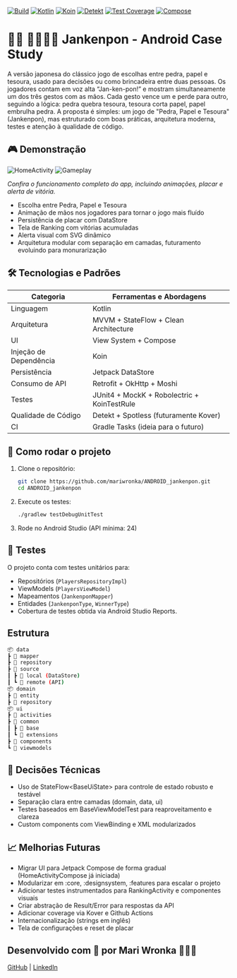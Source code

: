 [![Build](https://img.shields.io/badge/build-passing-brightgreen)]()
[![Kotlin](https://img.shields.io/badge/kotlin-100%25-blueviolet)]()
[![Koin](https://img.shields.io/badge/Koin-3.5.3-yellowgreen)]()
[![Detekt](https://img.shields.io/badge/code_style-Spotless%20%2B%20Detekt-orange)]()
[![Test Coverage](https://img.shields.io/badge/test-MockK%20%2B%20JUnit4%20%2B%20Robolectric-blue)]()
[![Compose](https://img.shields.io/badge/Jetpack%20Compose-in%20progress-lightgrey)]()


# 👊🏻 ✋🏻✌🏻 Jankenpon - Android Case Study

A versão japonesa do clássico jogo de escolhas entre pedra, papel e tesoura, usado para decisões ou como brincadeira entre duas pessoas. Os jogadores contam em voz alta “Jan-ken-pon!” e mostram simultaneamente um dos três gestos com as mãos. Cada gesto vence um e perde para outro, seguindo a lógica: pedra quebra tesoura, tesoura corta papel, papel embrulha pedra. A proposta é simples: um jogo de "Pedra, Papel e Tesoura" (Jankenpon), mas estruturado com boas práticas, arquitetura moderna, testes e atenção à qualidade de código.

## 🎮 Demonstração
![HomeActivity](https://media0.giphy.com/media/v1.Y2lkPTc5MGI3NjExNmJseWhrZ2hsMXZjeTByYWtuM2l4eWRnbXM0ZjQ5bzEwYjBqdDNvbSZlcD12MV9pbnRlcm5hbF9naWZfYnlfaWQmY3Q9Zw/E3kfOn8K78bftk04Te/giphy.gif)
![Gameplay](https://media1.giphy.com/media/v1.Y2lkPTc5MGI3NjExM3FmazF2Mzd5eTl1bThsMjRjbGkyOW9lNmc4Z3RxcTNxazhvOHNydiZlcD12MV9pbnRlcm5hbF9naWZfYnlfaWQmY3Q9Zw/8ZnKx2C44s2ApxWsSm/giphy.gif) 

*Confira o funcionamento completo do app, incluindo animações, placar e alerta de vitória.*

- Escolha entre Pedra, Papel e Tesoura
- Animação de mãos nos jogadores para tornar o jogo mais fluído
- Persistência de placar com DataStore
- Tela de Ranking com vitórias acumuladas
- Alerta visual com SVG dinâmico
- Arquitetura modular com separação em camadas, futuramento evoluindo para monurarização

## 🛠️ Tecnologias e Padrões

| Categoria              | Ferramentas e Abordagens                                               |
|------------------------|------------------------------------------------------------------------|
| Linguagem              | Kotlin                                                                 |
| Arquitetura            | MVVM + StateFlow + Clean Architecture                                  |
| UI                     | View System + Compose                                                  |
| Injeção de Dependência | Koin                                                                   |
| Persistência           | Jetpack DataStore                                                      |
| Consumo de API         | Retrofit + OkHttp + Moshi                                              |
| Testes                 | JUnit4 + MockK + Robolectric + KoinTestRule                            |
| Qualidade de Código    | Detekt + Spotless (futuramente Kover)                                  |
| CI                     | Gradle Tasks (ideia para o futuro)                                     |       

## 🚀 Como rodar o projeto

1. Clone o repositório:
   ```bash
   git clone https://github.com/mariwronka/ANDROID_jankenpon.git
   cd ANDROID_jankenpon

2. Execute os testes:
   ```bash
   ./gradlew testDebugUnitTest

3. Rode no Android Studio (API mínima: 24)

## 🧪 Testes
O projeto conta com testes unitários para:

- Repositórios (`PlayersRepositoryImpl`)
- ViewModels (`PlayersViewModel`)
- Mapeamentos (`JankenponMapper`)
- Entidades (`JankenponType`, `WinnerType`)
- Cobertura de testes obtida via Android Studio Reports.

## Estrutura
```bash
📦 data
┣ 📂 mapper
┣ 📂 repository
┣ 📂 source
┃ ┣ 📂 local (DataStore)
┃ ┗ 📂 remote (API)
📦 domain
┣ 📂 entity
┣ 📂 repository
📦 ui
┣ 📂 activities
┣ 📂 common
┃ ┣ 📂 base
┃ ┗ 📂 extensions
┣ 📂 components
┗ 📂 viewmodels
```

## 🧠 Decisões Técnicas
- Uso de StateFlow<BaseUiState<T>> para controle de estado robusto e testável
- Separação clara entre camadas (domain, data, ui)
- Testes baseados em BaseViewModelTest para reaproveitamento e clareza
- Custom components com ViewBinding e XML modularizados
  
## 📈 Melhorias Futuras

- Migrar UI para Jetpack Compose de forma gradual (HomeActivityCompose já iniciada)
- Modularizar em :core, :designsystem, :features para escalar o projeto
- Adicionar testes instrumentados para RankingActivity e componentes visuais
- Criar abstração de Result/Error para respostas da API
- Adicionar coverage via Kover e Github Actions
- Internacionalização (strings em inglês)
- Tela de configurações e reset de placar

##  Desenvolvido com 💛 por Mari Wronka 👩🏻‍🦰
[GitHub](https://www.linkedin.com/in/mari-wronka-a853a9a0/) | [LinkedIn](https://github.com/mariwronka)
